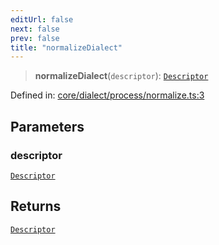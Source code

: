 ```yaml
---
editUrl: false
next: false
prev: false
title: "normalizeDialect"
---
```


> **normalizeDialect**(`descriptor`): [`Descriptor`](/reference/_dpkit/core/descriptor/)

Defined in: [core/dialect/process/normalize.ts:3](https://github.com/datisthq/dpkit/blob/7a3ebb9422265a09d2e84e0952d10e0101139f80/core/dialect/process/normalize.ts#L3)

## Parameters

### descriptor

[`Descriptor`](/reference/_dpkit/core/descriptor/)

## Returns

[`Descriptor`](/reference/_dpkit/core/descriptor/)
